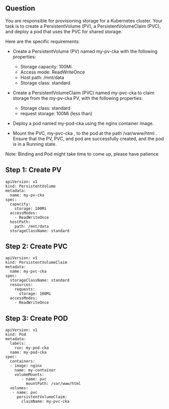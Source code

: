 ## Question

You are responsible for provisioning storage for a Kubernetes cluster. Your task is to create a PersistentVolume (PV), a PersistentVolumeClaim (PVC), and deploy a pod that uses the PVC for shared storage.

Here are the specific requirements:

 - Create a PersistentVolume (PV) named my-pv-cka with the following properties:

   - Storage capacity: 100Mi
   - Access mode: ReadWriteOnce
   - Host path: /mnt/data
   - Storage class: standard
     
 - Create a PersistentVolumeClaim (PVC) named my-pvc-cka to claim storage from the my-pv-cka PV, with the following properties:
   -  Storage class: standard
   - request storage: 100Mi (less than)
 - Deploy a pod named my-pod-cka using the nginx container image.
 - Mount the PVC, my-pvc-cka , to the pod at the path /var/www/html . Ensure that the PV, PVC, and pod are successfully created, and the pod is in a Running state.

Note: Binding and Pod might take time to come up, please have patience

## Step 1: Create PV

```
apiVersion: v1
kind: PersistentVolume
metadata:
  name: my-pv-cka
spec:
  capacity:
    storage: 100Mi
  accessModes:
    - ReadWriteOnce
  hostPath:
    path: /mnt/data
  storageClassName: standard
```

## Step 2: Create PVC

```
apiVersion: v1
kind: PersistentVolumeClaim
metadata:
  name: my-pvc-cka
spec:
  storageClassName: standard
  resources:
    requests: 
      storage: 100Mi
  accessModes:
    - ReadWriteOnce
```

## Step 3: Create POD

```
apiVersion: v1
kind: Pod
metadata:
  labels:
    run: my-pod-cka
  name: my-pod-cka
spec:
  containers:
  - image: nginx
    name: my-container
    volumeMounts:
       - name: pvc
         mountPath: /var/www/html
  volumes:
   - name: pvc
     persistentVolumeClaim:
       claimName: my-pvc-cka
```
